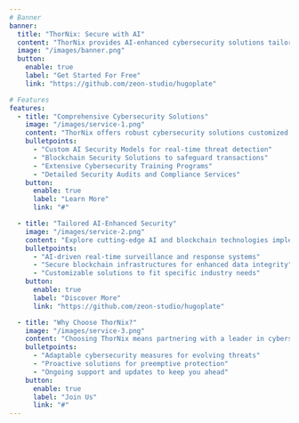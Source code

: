 ```yaml
---
# Banner
banner:
  title: "ThorNix: Secure with AI"
  content: "ThorNix provides AI-enhanced cybersecurity solutions tailored to a diverse range of sectors including financial institutions, healthcare organizations, tech companies, educational bodies, and government agencies."
  image: "/images/banner.png"
  button:
    enable: true
    label: "Get Started For Free"
    link: "https://github.com/zeon-studio/hugoplate"

# Features
features:
  - title: "Comprehensive Cybersecurity Solutions"
    image: "/images/service-1.png"
    content: "ThorNix offers robust cybersecurity solutions customized to protect your business from emerging cyber threats. Our solutions are enhanced with the latest AI technology, securing a diverse range of sectors."
    bulletpoints:
      - "Custom AI Security Models for real-time threat detection"
      - "Blockchain Security Solutions to safeguard transactions"
      - "Extensive Cybersecurity Training Programs"
      - "Detailed Security Audits and Compliance Services"
    button:
      enable: true
      label: "Learn More"
      link: "#"

  - title: "Tailored AI-Enhanced Security"
    image: "/images/service-2.png"
    content: "Explore cutting-edge AI and blockchain technologies implemented in our security solutions. We provide predictive threat analysis and custom solutions designed to protect your digital assets and data."
    bulletpoints:
      - "AI-driven real-time surveillance and response systems"
      - "Secure blockchain infrastructures for enhanced data integrity"
      - "Customizable solutions to fit specific industry needs"
    button:
      enable: true
      label: "Discover More"
      link: "https://github.com/zeon-studio/hugoplate"

  - title: "Why Choose ThorNix?"
    image: "/images/service-3.png"
    content: "Choosing ThorNix means partnering with a leader in cybersecurity. We provide scalable, AI-powered solutions tailored to your business needs, ensuring top-notch protection as your business grows."
    bulletpoints:
      - "Adaptable cybersecurity measures for evolving threats"
      - "Proactive solutions for preemptive protection"
      - "Ongoing support and updates to keep you ahead"
    button:
      enable: true
      label: "Join Us"
      link: "#"
---
```

